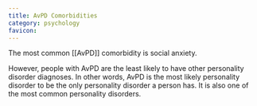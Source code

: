 ```yaml
---
title: AvPD Comorbidities
category: psychology
favicon: 
---
```


The most common [[AvPD]] comorbidity is social anxiety.

However, people with AvPD are the least likely to have other personality disorder diagnoses. In other words, AvPD is the most likely personality disorder to be the only personality disorder a person has. It is also one of the most common personality disorders.
